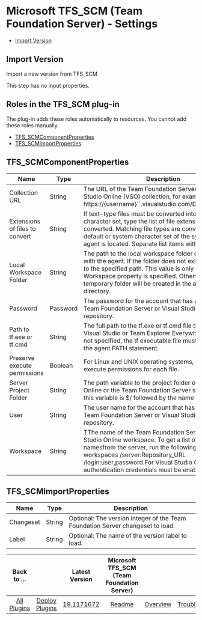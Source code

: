 
# Microsoft TFS_SCM (Team Foundation Server) - Settings

* [Import Version](#import_version)


## Import Version

Import a new version from TFS\_SCM

This step has no input properties.


## Roles in the TFS\_SCM plug-in

The plug-in adds these roles automatically to resources. You cannot add these roles manually.


* [TFS\_SCMComponentProperties](#tfs_scmcomponentproperties_role)
* [TFS\_SCMImportProperties](#tfs_scmimportproperties_role)


## TFS\_SCMComponentProperties


| Name | Type | Description |
| --- | --- | --- |
| Collection URL | String | The URL of the Team Foundation Server (TFS) or Visual Studio Online (VSO) collection, for example: https://{username}``.visualstudio.com/DefaultCollection. |
| Extensions of files to convert | String | If text-type files must be converted into another character set, type the list of file extensions to be converted. Matching file types are converted into the default or system character set of the system where the agent is located. Separate list items with commas. |
| Local Workspace Folder | String | The path to the local workspace folder of the computer with the agent. If the folder does not exist, it is created to the specified path. This value is only used if the Workspace property is specified. Otherwise, a temporary folder will be created in the agents working directory. |
| Password | Password | The password for the account that has access to the Team Foundation Server or Visual Studio Online repository. |
| Path to tf.exe or tf.cmd | String | The full path to the tf.exe or tf.cmd file that comes with Visual Studio or Team Explorer Everywhere. If a value is not specified, the tf executable file must be available on the agent PATH statement. |
| Preserve execute permissions | Boolean | For Linux and UNIX operating systems, retain the execute permissions for each file. |
| Server Project Folder | String | The path variable to the project folder on Visual Studio Online or the Team Foundation Server server.By default, this variable is $/ followed by the name of the project. |
| User | String | The user name for the account that has access to the Team Foundation Server or Visual Studio Online repository. |
| Workspace | String | TThe name of the Team Foundation Server or Visual Studio Online workspace. To get a list of workspace namesfrom the server, run the following command: TF workspaces /server:Repository\_URL /login:user,password.For Visual Studio Online, alternate authentication credentials must be enabled. |

## TFS\_SCMImportProperties


| Name | Type | Description |
| --- | --- | --- |
| Changeset | String | Optional: The version integer of the Team Foundation Server changeset to load. |
| Label | String | Optional: The name of the version label to load. |



|Back to ...||Latest Version|Microsoft TFS_SCM (Team Foundation Server) |||||
| :---: | :---: | :---: | :---: | :---: | :---: | :---: | :---: |
|[All Plugins](../../index.md)|[Deploy Plugins](../README.md)|[19.1171672](https://raw.githubusercontent.com/UrbanCode/IBM-UCD-PLUGINS/main/files/TFS_SCM-SourceConfig/ucd-TFS_SCM-SourceConfig-19.1171672.zip)|[Readme](README.md)|[Overview](overview.md)|[Troubleshooting](troubleshooting.md)|[Usage](usage.md)|[Downloads](downloads.md)|

